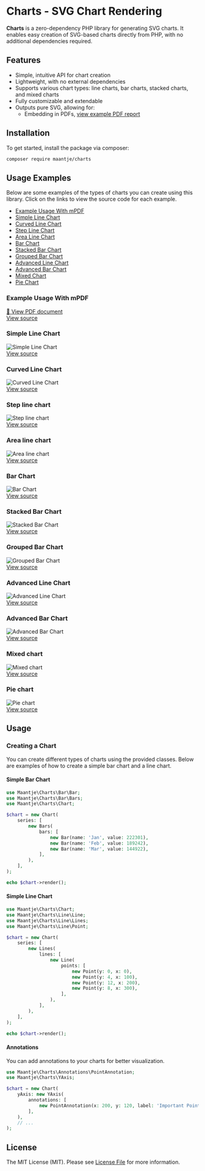 # Charts - SVG Chart Rendering

**Charts** is a zero-dependency PHP library for generating SVG charts. It enables easy creation of SVG-based charts directly from PHP, with no additional dependencies required.

## Features

- Simple, intuitive API for chart creation
- Lightweight, with no external dependencies
- Supports various chart types: line charts, bar charts, stacked charts, and mixed charts
- Fully customizable and extendable
- Outputs pure SVG, allowing for:
  - Embedding in PDFs, [view example PDF report](https://raw.githubusercontent.com/maantje/charts/refs/heads/main/examples/output/report.pdf)

## Installation

To get started, install the package via composer:

```bash
composer require maantje/charts
```

## Usage Examples

Below are some examples of the types of charts you can create using this library. Click on the links to view the source code for each example.

- [Example Usage With mPDF](#example-usage-with-mpdf)
- [Simple Line Chart](#simple-line-chart)
- [Curved Line Chart](#curved-line-chart)
- [Step Line Chart](#step-line-chart)
- [Area Line Chart](#area-line-chart)
- [Bar Chart](#bar-chart)
- [Stacked Bar Chart](#stacked-bar-chart)
- [Grouped Bar Chart](#grouped-bar-chart)
- [Advanced Line Chart](#advanced-line-chart)
- [Advanced Bar Chart](#advanced-bar-chart)
- [Mixed Chart](#mixed-chart)
- [Pie Chart](#pie-chart)

### Example Usage With mPDF
[📄 View PDF document](https://raw.githubusercontent.com/maantje/charts/refs/heads/main/examples/output/report.pdf)  
[View source](./examples/pdf/mpdf.php)

### Simple Line Chart
![Simple Line Chart](./examples/output/line-chart.svg)  
[View source](./examples/line-chart.php)

### Curved Line Chart
![Curved Line Chart](./examples/output/curved-line-chart.svg)  
[View source](./examples/curved-line-chart.php)

### Step line chart
![Step line chart](./examples/output/step-line-chart.svg)  
[View source](./examples/step-line-chart.php)

### Area line chart
![Area line chart](./examples/output/area-line-chart.svg)  
[View source](./examples/area-line-chart.php)

### Bar Chart
![Bar Chart](./examples/output/bar-chart.svg)  
[View source](./examples/bar-chart.php)

### Stacked Bar Chart
![Stacked Bar Chart](./examples/output/stacked-bar-chart.svg)  
[View source](./examples/stacked-bar-chart.php)

### Grouped Bar Chart
![Grouped Bar Chart](./examples/output/grouped-bar-chart.svg)  
[View source](./examples/grouped-bar-chart.php)

### Advanced Line Chart
![Advanced Line Chart](./examples/output/advanced-line-chart.svg)  
[View source](./examples/advanced-line-chart.php)

### Advanced Bar Chart
![Advanced Bar Chart](./examples/output/advanced-bar-chart.svg)  
[View source](./examples/advanced-bar-chart.php)

### Mixed chart
![Mixed chart](./examples/output/mixed-chart.svg)  
[View source](./examples/mixed-chart.php)

### Pie chart
![Pie chart](./examples/output/pie-chart.svg)  
[View source](./examples/pie-chart.php)

## Usage

### Creating a Chart

You can create different types of charts using the provided classes. Below are examples of how to create a simple bar chart and a line chart.

#### Simple Bar Chart

```php
use Maantje\Charts\Bar\Bar;
use Maantje\Charts\Bar\Bars;
use Maantje\Charts\Chart;

$chart = new Chart(
    series: [
        new Bars(
            bars: [
                new Bar(name: 'Jan', value: 222301),
                new Bar(name: 'Feb', value: 189242),
                new Bar(name: 'Mar', value: 144922),
            ],
        ),
    ],
);

echo $chart->render();
```

#### Simple Line Chart

```php
use Maantje\Charts\Chart;
use Maantje\Charts\Line\Line;
use Maantje\Charts\Line\Lines;
use Maantje\Charts\Line\Point;

$chart = new Chart(
    series: [
        new Lines(
            lines: [
                new Line(
                    points: [
                        new Point(y: 0, x: 0),
                        new Point(y: 4, x: 100),
                        new Point(y: 12, x: 200),
                        new Point(y: 8, x: 300),
                    ],
                ),
            ],
        ),
    ],
);

echo $chart->render();
```

#### Annotations

You can add annotations to your charts for better visualization.

```php
use Maantje\Charts\Annotations\PointAnnotation;
use Maantje\Charts\YAxis;

$chart = new Chart(
    yAxis: new YAxis(
        annotations: [
            new PointAnnotation(x: 200, y: 120, label: 'Important Point'),
        ],
    ),
    // ...
);
```

## License

The MIT License (MIT). Please see [License File](LICENSE) for more information.
